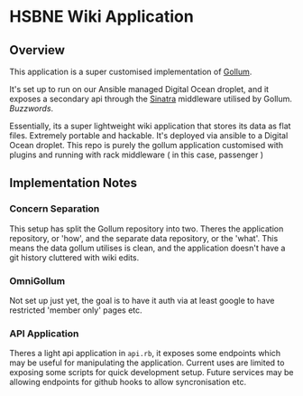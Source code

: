 # HSBNE Wiki Application

## Overview

This application is a super customised implementation of
[Gollum](https://github.com/gollum/gollum).

It's set up to run on our Ansible managed Digital Ocean droplet, and it exposes a
secondary api through the [Sinatra](http://www.sinatrarb.com/) middleware
utilised by Gollum. *Buzzwords*.

Essentially, its a super lightweight wiki application that stores its data as
flat files. Extremely portable and hackable. It's deployed via ansible to a 
Digital Ocean droplet. This repo is purely the gollum application customised
with plugins and running with rack middleware ( in this case, passenger )

## Implementation Notes

### Concern Separation

This setup has split the Gollum repository into two. Theres the application
repository, or 'how', and the separate data repository, or the 'what'. This
means the data gollum utilises is clean, and the application doesn't have a git
history cluttered with wiki edits.

### OmniGollum

Not set up just yet, the goal is to have it auth via at least google to have
restricted 'member only' pages etc.

### API Application

Theres a light api application in `api.rb`, it exposes some endpoints which may
be useful for manipulating the application. Current uses are limited to exposing
some scripts for quick development setup. Future services may be allowing
endpoints for github hooks to allow syncronisation etc.
